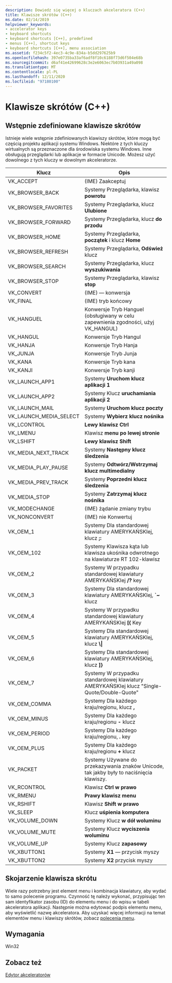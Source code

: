 ```yaml
---
description: Dowiedz się więcej o kluczach akceleratora (C++)
title: Klawisze skrótów (C++)
ms.date: 02/14/2019
helpviewer_keywords:
- accelerator keys
- keyboard shortcuts
- keyboard shortcuts [C++], predefined
- menus [C++], shortcut keys
- keyboard shortcuts [C++], menu association
ms.assetid: f234c5f2-4ec3-4c9e-834a-b5dd297625b9
ms.openlocfilehash: 397e0735ba33af6adf8f10c6188f73d6f504e68b
ms.sourcegitcommit: d6af41e42699628c3e2e6063ec7b03931a49a098
ms.translationtype: MT
ms.contentlocale: pl-PL
ms.lasthandoff: 12/11/2020
ms.locfileid: "97180100"
---
```

# <a name="accelerator-keys-c"></a>Klawisze skrótów (C++)

## <a name="predefined-accelerator-keys"></a>Wstępnie zdefiniowane klawisze skrótów

Istnieje wiele wstępnie zdefiniowanych klawiszy skrótów, które mogą być częścią projektu aplikacji systemu Windows. Niektóre z tych kluczy wirtualnych są przeznaczone dla środowiska systemu Windows. Inne obsługują przeglądarki lub aplikacje w formacie Unicode. Możesz użyć dowolnego z tych kluczy w dowolnym akceleratorze.

|Klucz|Opis|
|---------|-----------------|
|VK_ACCEPT|(IME) Zaakceptuj|
|VK_BROWSER_BACK|Systemy Przeglądarka, klawisz **powrotu**|
|VK_BROWSER_FAVORITES|Systemy Przeglądarka, klucz **Ulubione**|
|VK_BROWSER_FORWARD|Systemy Przeglądarka, klucz **do przodu**|
|VK_BROWSER_HOME|Systemy Przeglądarka, **początek** i klucz **Home**|
|VK_BROWSER_REFRESH|Systemy Przeglądarka, **Odśwież** klucz|
|VK_BROWSER_SEARCH|Systemy Przeglądarka, klucz **wyszukiwania**|
|VK_BROWSER_STOP|Systemy Przeglądarka, klawisz **stop**|
|VK_CONVERT|(IME) — konwersja|
|VK_FINAL|(IME) tryb końcowy|
|VK_HANGUEL|Konwersje Tryb Hanguel (obsługiwany w celu zapewnienia zgodności, użyj VK_HANGUL)|
|VK_HANGUL|Konwersje Tryb Hangul|
|VK_HANJA|Konwersje Tryb Hanja|
|VK_JUNJA|Konwersje Tryb Junja|
|VK_KANA|Konwersje Tryb kana|
|VK_KANJI|Konwersje Tryb kanji|
|VK_LAUNCH_APP1|Systemy **Uruchom klucz aplikacji 1**|
|VK_LAUNCH_APP2|Systemy Klucz **uruchamiania aplikacji 2**|
|VK_LAUNCH_MAIL|Systemy **Uruchom klucz poczty**|
|VK_LAUNCH_MEDIA_SELECT|Systemy **Wybierz klucz nośnika**|
|VK_LCONTROL|**Lewy klawisz Ctrl**|
|VK_LMENU|Klawisz **menu po lewej stronie**|
|VK_LSHIFT|**Lewy klawisz Shift**|
|VK_MEDIA_NEXT_TRACK|Systemy **Następny klucz śledzenia**|
|VK_MEDIA_PLAY_PAUSE|Systemy **Odtwórz/Wstrzymaj klucz multimedialny**|
|VK_MEDIA_PREV_TRACK|Systemy **Poprzedni klucz śledzenia**|
|VK_MEDIA_STOP|Systemy **Zatrzymaj klucz nośnika**|
|VK_MODECHANGE|(IME) żądanie zmiany trybu|
|VK_NONCONVERT|(IME) nie Konwertuj|
|VK_OEM_1|Systemy Dla standardowej klawiatury AMERYKAŃSKIej, klucz **;:**|
|VK_OEM_102|Systemy Klawisza kąta lub klawisza ukośnika odwrotnego na klawiaturze RT 102-klawisz|
|VK_OEM_2|Systemy W przypadku standardowej klawiatury AMERYKAŃSKIej **/?** key|
|VK_OEM_3|Systemy Dla standardowej klawiatury AMERYKAŃSKIej, **`~** klucz|
|VK_OEM_4|Systemy W przypadku standardowej klawiatury AMERYKAŃSKIej **[{** Key|
|VK_OEM_5|Systemy Dla standardowej klawiatury AMERYKAŃSKIej, klucz **\\&#124;**|
|VK_OEM_6|Systemy Dla standardowej klawiatury AMERYKAŃSKIej, klucz **]}**|
|VK_OEM_7|Systemy W przypadku standardowej klawiatury AMERYKAŃSKIej klucz "Single-Quote/Double-Quote"|
|VK_OEM_COMMA|Systemy Dla każdego kraju/regionu, klucz **,**|
|VK_OEM_MINUS|Systemy Dla każdego kraju/regionu **-** klucz|
|VK_OEM_PERIOD|Systemy Dla każdego kraju/regionu, **.** key|
|VK_OEM_PLUS|Systemy Dla każdego kraju/regionu **+** klucz|
|VK_PACKET|Systemy Używane do przekazywania znaków Unicode, tak jakby były to naciśnięcia klawiszy.|
|VK_RCONTROL|Klawisz **Ctrl w prawo**|
|VK_RMENU|**Prawy klawisz menu**|
|VK_RSHIFT|Klawisz **Shift w prawo**|
|VK_SLEEP|Klucz **uśpienia komputera**|
|VK_VOLUME_DOWN|Systemy Klucz **w dół woluminu**|
|VK_VOLUME_MUTE|Systemy Klucz **wyciszenia woluminu**|
|VK_VOLUME_UP|Systemy Klucz **zapasowy**|
|VK_XBUTTON1|Systemy **X1** — przycisk myszy|
|VK_XBUTTON2|Systemy **X2** przycisk myszy|

## <a name="accelerator-key-association"></a>Skojarzenie klawisza skrótu

Wiele razy potrzebny jest element menu i kombinacja klawiatury, aby wydać to samo polecenie programu. Czynność tę należy wykonać, przypisując ten sam identyfikator zasobu (ID) do elementu menu i do wpisu w tabeli akceleratora aplikacji. Następnie można edytować podpis elementu menu, aby wyświetlić nazwę akceleratora. Aby uzyskać więcej informacji na temat elementów menu i klawiszy skrótów, zobacz [polecenia menu](./menu-command-properties.md).

## <a name="requirements"></a>Wymagania

Win32

## <a name="see-also"></a>Zobacz też

[Edytor akceleratorów](../windows/accelerator-editor.md)<br/>
